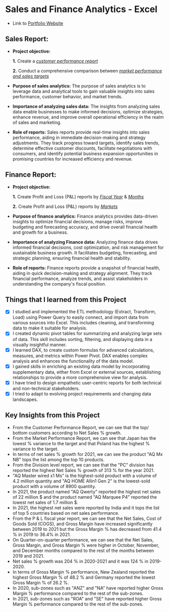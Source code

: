 # Sales and Finance Analytics - Excel
- Link to [Portfolio Website](https://codebasics.io/portfolio/Amogh-Sawant)

## Sales Report:

- **Project objective:** 

    **1.** Create a _[customer performance report](https://github.com/amoghsawant17/Excel-Sales_Finance_Analytics/blob/main/Sales%20Reports/Customer_Performance_Report.pdf)_ 

    **2.** Conduct a comprehensive comparison between _[market performance and sales targets](https://github.com/amoghsawant17/Excel-Sales_Finance_Analytics/blob/main/Sales%20Reports/Market_Performance_Report.pdf)_

- **Purpose of sales analytics:** The purpose of sales analytics is to leverage data and analytical tools to gain valuable insights into sales performance, customer behavior, and market trends. 

- **Importance of analyzing sales data:** The insights from analyzing sales data enable businesses to make informed decisions, optimize strategies, enhance revenue, and improve overall operational efficiency in the realm of sales and marketing.

- **Role of reports:** Sales reports provide real-time insights into sales performance, aiding in immediate decision-making and strategy adjustments. They track progress toward targets, identify sales trends,  determine effective customer discounts, facilitate negotiations with consumers, and identify potential business expansion opportunities in promising countries for increased efficiency and revenue.


## Finance Report:

- **Project objective:** 

    **1.** Create Profit and Loss (P&L) reports by _[Fiscal Year](https://github.com/amoghsawant17/Excel-Sales_Finance_Analytics/blob/main/Finance%20Reports/P%20%26%20L_by_Fiscal_years.pdf)_ & _[Months](https://github.com/amoghsawant17/Excel-Sales_Finance_Analytics/blob/main/Finance%20Reports/P%20%26%20L_by_Fiscal_months.pdf)_ 

   **2.** Create Profit and Loss (P&L) reports by _[Markets](https://github.com/amoghsawant17/Excel-Sales_Finance_Analytics/blob/main/Finance%20Reports/P%20%26%20L%20For%20Markets.pdf)_

- **Purpose of finance analytics:** Finance analytics provides data-driven insights to optimize financial decisions, manage risks, improve budgeting and forecasting accuracy, and drive overall financial health and growth for a business.
- **Importance of analyzing Finance data:** Analyzing finance data drives informed financial decisions, cost optimization, and risk management for sustainable business growth. It facilitates budgeting, forecasting, and strategic planning, ensuring financial health and stability.

- **Role of reports:** Finance reports provide a snapshot of financial health, aiding in quick decision-making and strategy alignment. They track financial performance, analyze trends, and assist stakeholders in understanding the company's fiscal position.


## Things that I learned from this Project
- [x] I studied and implemented the ETL methodology (Extract, Transform, Load) using Power Query to easily connect, and import data from various sources into Excel. This includes cleaning, and transforming data to make it suitable for analysis.
- [x] I created dynamic pivot tables for summarizing and analyzing large sets of data. This skill includes sorting, filtering, and displaying data in a visually insightful manner.
- [x] I learned DAX, to create custom formulas for advanced calculations, measures, and metrics within Power Pivot. DAX enables complex analysis and enhances the functionality of the data model.
- [x] I gained skills in enriching an existing data model by incorporating supplementary data, either from Excel or external sources, establishing relationships to provide a more comprehensive view for analysis.
- [x]	I have tried to design empathetic user-centric reports for both technical and non-technical stakeholders.
- [x]	I tried to adapt to evolving project requirements and changing data landscapes.

## Key Insights from this Project
- From the Customer Performance Report, we can see that the top/ bottom customers according to Net Sales % growth.
- From the Market Performance Report, we can see that Japan has the lowest % variance to the target and that Poland has the highest % variance to the target.
- In terms of net sales % growth for 2021, we can see the product "AQ Mx NB" tops the list among the top 10 products.
- From the Division level report, we can see that the "PC" division has reported the highest Net Sales % growth of 313 % for the year 2021.
- "AQ Master wired x1 Ms" is the highest-sold product with a volume of 4.2 million quantity and "AQ HOME Allin1 Gen 2"  is the lowest-sold product with a volume of 8900 quantity.
- In 2021, the product named "AQ Qwerty" reported the highest net sales of 22 million $ and the product named "AQ Marquee P4" reported the lowest net sales of 1.7 million $.
- In 2021, the highest net sales were reported by India and it tops the list of top 5 countries based on net sales performance.
- From the P & L fiscal year report, we can see that the Net Sales, Cost of Goods Sold (COGS), and Gross Margin have increased significantly between 2019 to 2021 but the Gross Margin % has decreased from 41.4 % in 2019 to 36.4% in 2021.
- On Quarter-on-quarter performance, we can see that the Net Sales, Gross Margin, and Gross Margin % were higher in October, November, and December months compared to the rest of the months between 2019 and 2021.
- Net sales % growth was 204 % in 2020-2021 and it was 124 % in 2019-2020.
- In terms of Gross Margin % performance, New Zealand reported the highest Gross Margin % of 48.2 % and Germany reported the lowest Gross Margin % of 26.2 %.
- In 2020, sub-zones such as "ANZ" and "NA" have reported higher Gross Margin % performance compared to the rest of the sub-zones.
- In 2021, sub-zones such as "ROA" and "SE" have reported higher Gross Margin % performance compared to the rest of the sub-zones.

